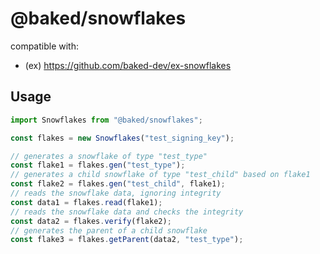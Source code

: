 # @baked/snowflakes

compatible with:

- (ex) https://github.com/baked-dev/ex-snowflakes

## Usage

```js
import Snowflakes from "@baked/snowflakes";

const flakes = new Snowflakes("test_signing_key");

// generates a snowflake of type "test_type"
const flake1 = flakes.gen("test_type");
// generates a child snowflake of type "test_child" based on flake1
const flake2 = flakes.gen("test_child", flake1);
// reads the snowflake data, ignoring integrity
const data1 = flakes.read(flake1);
// reads the snowflake data and checks the integrity
const data2 = flakes.verify(flake2);
// generates the parent of a child snowflake
const flake3 = flakes.getParent(data2, "test_type");
```
